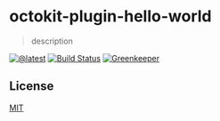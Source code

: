 # octokit-plugin-hello-world

> description

[![@latest](https://img.shields.io/npm/v/octokit-plugin-hello-world.svg)](https://www.npmjs.com/package/octokit-plugin-hello-world)
[![Build Status](https://github.com/gr2m/octokit-plugin-hello-world/workflows/Test/badge.svg)](https://github.com/gr2m/octokit-plugin-hello-world/actions?workflow=Test)
[![Greenkeeper](https://badges.greenkeeper.io/gr2m/octokit-plugin-hello-world.svg)](https://greenkeeper.io/)

## License

[MIT](LICENSE)
